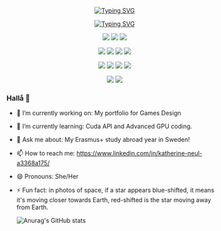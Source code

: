 <p align="center">
  <!-- Typing SVG by DenverCoder1 - https://github.com/DenverCoder1/readme-typing-svg -->
<a href="https://git.io/typing-svg"><img src="https://readme-typing-svg.demolab.com?font=Fira+Code&size=25&pause=1000&color=C1D0B5&center=true&vCenter=true&repeat=false&width=550&height=30&lines=Welcome+to+Katherine+Neul's+Github." alt="Typing SVG" /></a>
  </p>
  
<p align="center">  
  <a href="https://git.io/typing-svg"><img src="https://readme-typing-svg.demolab.com?font=Fira+Code&size=25&pause=1000&color=99A98F&center=true&vCenter=true&repeat=false&width=650&height=30&lines=Technical+Software+and+Games+Developer" alt="Typing SVG" /></a>
</p>

<p align="center">  
  <a /></a>
</p>

<p>
<div align="center">
  <img src="https://img.shields.io/badge/GitHub-%23121011.svg?style=for-the-badge&logo=github&logoColor=white">
  <img src="https://img.shields.io/badge/Git-%23F05033.svg?style=for-the-badge&logo=git&logoColor=white">
  <img src="https://img.shields.io/badge/Docker-2496ED.svg?style=for-the-badge&logo=docker&logoColor=white">
</div>
</p>

<p>
<div align="center">
  <img src="https://img.shields.io/badge/Python-3670A0?style=for-the-badge&logo=Python&logoColor=ffdd54">
  <img src="https://img.shields.io/badge/C-A8B9CC?style=for-the-badge&logo=C&logoColor=white">
  <img src="https://img.shields.io/badge/C%20Sharp-239120?style=for-the-badge&logo=Csharp&logoColor=white%22">
  <img src="https://img.shields.io/badge/C++-00599C?style=for-the-badge&logo=Cplusplus&logoColor=white">
</div>
</p>

<p>
<div align="center">
   <img src="https://img.shields.io/badge/Visual%20Studio-5C2D91.svg?style=for-the-badge&logo=visual-studio&logoColor=#007ACC">
  <img src="https://img.shields.io/badge/Visual%20Studio%20Code-0078d7.svg?style=for-the-badge&logo=visual-studio-code&logoColor=#007ACC"> 
  
  <img src="https://img.shields.io/badge/Unity-FFFFFF.svg?style=for-the-badge&logo=unity&logoColor=black">
  <img src="https://img.shields.io/badge/Unreal-0E1128.svg?style=for-the-badge&logo=unrealengine&logoColor=white">

</div>

<p>
<div align="center">
  <img src="https://img.shields.io/badge/Blender-%23F5792A.svg?style=for-the-badge&logo=blender&logoColor=white">
  <img src="https://img.shields.io/badge/Substance%20Painter-FFFFFF.svg?style=for-the-badge&logo=adobe&logoColor=red">
</div>
</p>

<p align="center">  
  <a /></a>
</p>

<p align="center">  
  <a /></a>
</p>

### Hallå 👋

- 🔭 I’m currently working on: My portfolio for Games Design
- 🌱 I’m currently learning: Cuda API and Advanced GPU coding.
- 💬 Ask me about: My Erasmus+ study abroad year in Sweden!
- 📫 How to reach me: https://www.linkedin.com/in/katherine-neul-a3368a175/
- 😄 Pronouns: She/Her
- ⚡ Fun fact: in photos of space, if a star appears blue-shifted, it means it's moving closer towards Earth, red-shifted is the star moving away from Earth.

  ![Anurag's GitHub stats](https://github-readme-stats.vercel.app/api?username=kneul14)


<!--
**kneul14/kneul14** is a ✨ _special_ ✨ repository because its `README.md` (this file) appears on your GitHub profile.

Here are some ideas to get you started:

- 🔭 I’m currently working on ...
- 🌱 I’m currently learning ...
- 👯 I’m looking to collaborate on ...
- 🤔 I’m looking for help with ...
- 💬 Ask me about ...
- 📫 How to reach me: ...
- 😄 Pronouns: ...
- ⚡ Fun fact: ...https://www.youtube.com/watch?v=KIuOvs4mKOg
-->
